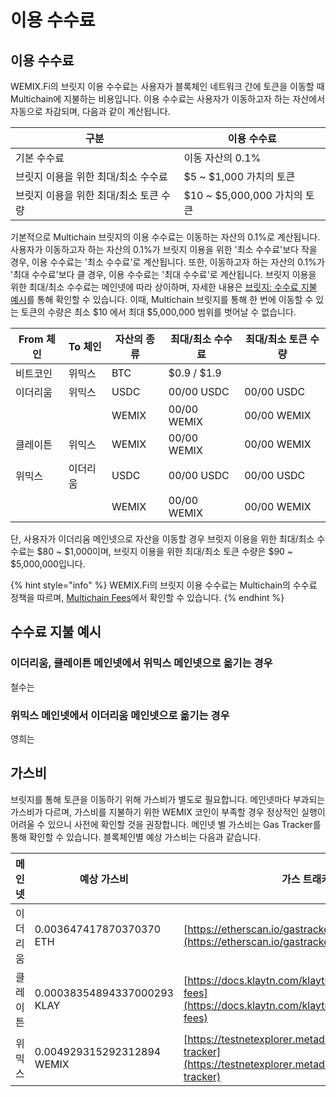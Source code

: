 # 이용 수수료

## 이용 수수료

WEMIX.Fi의 브릿지 이용 수수료는 사용자가 블록체인 네트워크 간에 토큰을 이동할 때 Multichain에 지불하는 비용입니다. 이용 수수료는 사용자가 이동하고자 하는 자산에서 자동으로 차감되며, 다음과 같이 계산됩니다.

| 구분                     | 이용 수수료                   |
| ---------------------- | ------------------------ |
| 기본 수수료                 | 이동 자산의 0.1%              |
| 브릿지 이용을 위한 최대/최소 수수료   | $5 \~ $1,000 가치의 토큰      |
| 브릿지 이용을 위한 최대/최소 토큰 수량 | $10 \~ $5,000,000 가치의 토큰 |

기본적으로 Multichain 브릿지의 이용 수수료는 이동하는 자산의 0.1%로 계산됩니다. 사용자가 이동하고자 하는 자산의 0.1%가 브릿지 이용을 위한 '최소 수수료'보다 작을 경우, 이용 수수료는 '최소 수수료'로 계산됩니다. 또한, 이동하고자 하는 자산의 0.1%가 '최대 수수료'보다 클 경우, 이용 수수료는 '최대 수수료'로 계산됩니다. 브릿지 이용을 위한 최대/최소 수수료는 메인넷에 따라 상이하며, 자세한 내용은 [브릿지: 수수료 지불 예시](undefined-1.md#undefined)를 통해 확인할 수 있습니다. 이때, Multichain 브릿지를 통해 한 번에 이동할 수 있는 토큰의 수량은 최소 $10 에서 최대 $5,000,000 범위를 벗어날 수 없습니다.

| From 체인 | To 체인 | 자산의 종류 | 최대/최소 수수료   | 최대/최소 토큰 수량 |
| ------- | ----- | ------ | ----------- | ----------- |
| 비트코인    | 위믹스   | BTC    | $0.9 / $1.9 |             |
| 이더리움    | 위믹스   | USDC   | 00/00 USDC  | 00/00 USDC  |
|         |       | WEMIX  | 00/00 WEMIX | 00/00 WEMIX |
| 클레이튼    | 위믹스   | WEMIX  | 00/00 WEMIX | 00/00 WEMIX |
| 위믹스     | 이더리움  | USDC   | 00/00 USDC  | 00/00 USDC  |
|         |       | WEMIX  | 00/00 WEMIX | 00/00 WEMIX |

단, 사용자가 이더리움 메인넷으로 자산을 이동할 경우 브릿지 이용을 위한 최대/최소 수수료는 $80 \~ $1,000이며, 브릿지 이용을 위한 최대/최소 토큰 수량은 $90 \~ $5,000,000입니다.

{% hint style="info" %}
WEMIX.Fi의 브릿지 이용 수수료는 Multichain의 수수료 정책을 따르며, [Multichain Fees](https://docs.multichain.org/getting-started/fees)에서 확인할 수 있습니다.
{% endhint %}

## 수수료 지불 예시

### **이더리움, 클레이튼 메인넷에서 위믹스 메인넷으로 옮기는 경우**

철수는

### **위믹스 메인넷에서 이더리움 메인넷으로 옮기는 경우**

영희는

## 가스비

브릿지를 통해 토큰을 이동하기 위해 가스비가 별도로 필요합니다. 메인넷마다 부과되는 가스비가 다르며, 가스비를 지불하기 위한 WEMIX 코인이 부족할 경우 정상적인 실행이 어려울 수 있으니 사전에 확인할 것을 권장합니다. 메인넷 별 가스비는 Gas Tracker를 통해 확인할 수 있습니다. 블록체인별 예상 가스비는 다음과 같습니다.

| 메인넷  | 예상 가스비                      | 가스 트래커                                                                                                           |
| ---- | --------------------------- | ---------------------------------------------------------------------------------------------------------------- |
| 이더리움 | 0.003647417870370370 ETH    | [https://etherscan.io/gastracker](https://etherscan.io/gastracker)                                               |
| 클레이튼 | 0.00038354894337000293 KLAY | [https://docs.klaytn.com/klaytn/design/transaction-fees](https://docs.klaytn.com/klaytn/design/transaction-fees) |
| 위믹스  | 0.004929315292312894 WEMIX  | [https://testnetexplorer.metadium.com/gas-tracker](https://testnetexplorer.metadium.com/gas-tracker)             |
